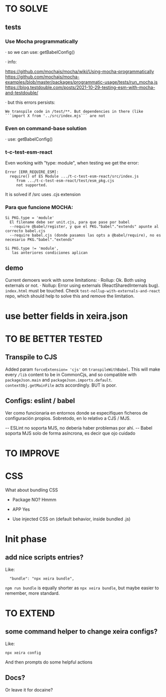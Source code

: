 # TO SOLVE

## tests

### Use Mocha programmatically

  · so we can use: getBabelConfig()

  · info:

  https://github.com/mochajs/mocha/wiki/Using-mocha-programmatically
  https://github.com/mochajs/mocha-examples/blob/master/packages/programmatic-usage/tests/run_mocha.js
  https://blog.testdouble.com/posts/2021-10-29-testing-esm-with-mocha-and-testdouble/

  · but this errors persists:
    
    We transpile code in /test/**. But dependencies in there (like 
    ```import X from '../src/index.mjs``` are not

### Even on command-base solution

  · use: getBabelConfig()


### t-c-test-esm-react
 
Even working with "type: module", when testing we get the error:

```
Error [ERR_REQUIRE_ESM]: 
  require() of ES Module .../t-c-test-esm-react/src/index.js 
     from .../t-c-test-esm-react/test/esm_pkg.cjs 
     not supported.
```

It is solved if /src uses .cjs extension




### Para que funcione MOCHA:
     
    Si PKG.type = 'module'
      El filename debe ser unit.cjs, para que pase por babel
      --require @babel/register, y que el PKG."babel"."extends" apunte al correcto babel.cjs
      --require babel.cjs (donde pasamos las opts a @babel/require), no es necesario PKG."babel"."extends"
    
    Si PKG.type != 'module',
       las anteriores condiciones aplican




## demo

Current demoers work with some limitations:
· Rollup: Ok. Both using externals or not.
· Nollup: Error using externals (ReactSharedInternals bug).
          `index.html` must be touched.
          Check `test-nollup-with-externals-and-react` repo,
            which should help to solve this and remove the limitation.

# use better fields in xeira.json


# TO BE BETTER TESTED

## Transpile to CJS

Added param `forceExtension= 'cjs'` on `transpileWithBabel`.
This will make every `/lib` content to be in CommonCjs, and so compatible
with `packageJson.main` and `packageJson.imports.default`.
`contextObj.getMainFile` acts accordingly.
BUT is poor.


## Configs: eslint / babel

  Ver como funcionaria en entornos donde se especifiquen ficheros de configuración propios.
  Sobretodo, en lo relativo a CJS / MJS. 

  -- ESLint no soporta MJS, no debería haber problemas por ahí.
  -- Babel soporta MJS solo de forma asíncrona, es decir que ojo cuidado

# TO IMPROVE


# CSS

What about bundling CSS
  - Package NO? Hmmm
  - APP Yes

  - Use injected CSS on <head> (default behavior, inside bundled .js)

# Init phase

## add nice scripts entries?

Like:

```
  "bundle": "npx xeira bundle",
```

`npm run bundle` is equally shorter as `npx xeira bundle`, but maybe easier to remember, more standard.




# TO EXTEND

## some command helper to change xeira configs?

Like:

```
npx xeira config
```

And then prompts do some helpful actions

## Docs?

Or leave it for docaine?

